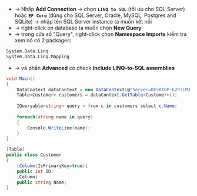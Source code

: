  
* -> Nhấp **Add Connection** ->  chọn **`LINQ to SQL`** (tối ưu cho SQL Server) hoặc **`EF Core`** (dùng cho SQL Server, Oracle, MySQL, Postgres and SQLite) -> nhập tên SQL Server instance ta muốn kết nối
* -> right-click on database ta muốn chọn **New Query**
* -> trong cửa sổ "Query", right-click chọn **Namespace Imports** kiểm tra xem nó có 2 packages:
```bash
System.Data.Linq
System.Data.Linq.Mapping
 ```
* -> và phần **Advanced** có check **Include LINQ-to-SQL assemblies**

```cs - ta chọn "C# Program"
void Main()
{
	DataContext dataContext = new DataContext(@"Server=DESKTOP-62P3LMJ;Database=QLVB_dnn;Trusted_Connection=True;TrustServerCertificate=True;");
	Table<Customer> customers = dataContext.GetTable<Customer>();
	
	IQueryable<string> query = from c in customers select c.Name;
	
	foreach(string name in query)
	{
		Console.WriteLine(name);
	}
}

[Table]
public class Customer 
{
	[Column(IsPrimaryKey=true)]
	public int ID;
	[Column]
	public string Name;
}
```

